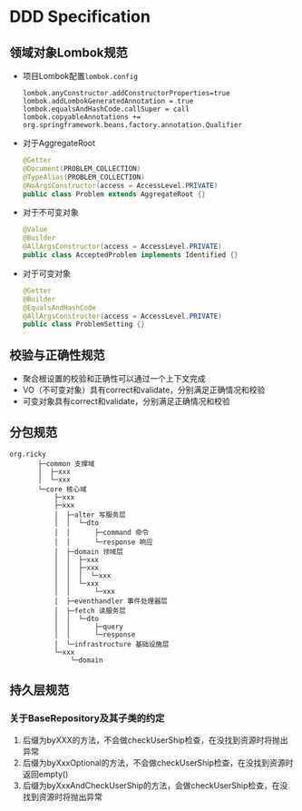 # **DDD Specification**

## **领域对象Lombok规范**

* 项目Lombok配置`lombok.config`

  ```properties
  lombok.anyConstructor.addConstructorProperties=true
  lombok.addLombokGeneratedAnnotation = true
  lombok.equalsAndHashCode.callSuper = call
  lombok.copyableAnnotations += org.springframework.beans.factory.annotation.Qualifier
  ```

* 对于AggregateRoot

  ```java
  @Getter
  @Document(PROBLEM_COLLECTION)
  @TypeAlias(PROBLEM_COLLECTION)
  @NoArgsConstructor(access = AccessLevel.PRIVATE)
  public class Problem extends AggregateRoot {}
  ```

* 对于不可变对象

  ```java
  @Value
  @Builder
  @AllArgsConstructor(access = AccessLevel.PRIVATE)
  public class AcceptedProblem implements Identified {}
  ```

* 对于可变对象

  ```java
  @Getter
  @Builder
  @EqualsAndHashCode
  @AllArgsConstructor(access = AccessLevel.PRIVATE)
  public class ProblemSetting {}
  ```

## **校验与正确性规范**

* 聚合根设置的校验和正确性可以通过一个上下文完成
* VO（不可变对象）具有correct和validate，分别满足正确情况和校验
* 可变对象具有correct和validate，分别满足正确情况和校验

## **分包规范**

```shell
org.ricky
       ├─common 支撑域
       │  ├─xxx
       │  └─xxx
       └─core 核心域
           ├─xxx
           ├─xxx
           │  ├─alter 写服务层
           │  │  └─dto
           │  │      ├─command 命令
           │  │      └─response 响应
           │  ├─domain 领域层
           │  │  ├─xxx
           │  │  ├─xxx
           │  │  │  └─xxx
           │  │  └─xxx
           │  │      └─xxx
           │  ├─eventhandler 事件处理器层
           │  ├─fetch 读服务层
           │  │  └─dto
           │  │      ├─query
           │  │      └─response
           │  └─infrastructure 基础设施层
           └─xxx
               └─domain
```

## **持久层规范**

### 关于BaseRepository及其子类的约定

1. 后缀为byXXX的方法，不会做checkUserShip检查，在没找到资源时将抛出异常
2. 后缀为byXxxOptional的方法，不会做checkUserShip检查，在没找到资源时返回empty()
3. 后缀为byXxxAndCheckUserShip的方法，会做checkUserShip检查，在没找到资源时将抛出异常